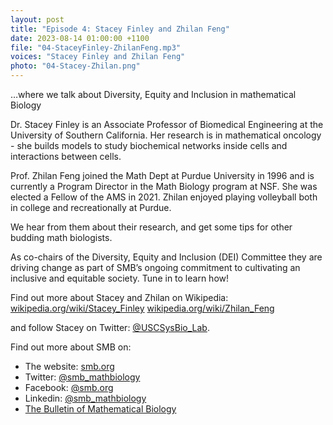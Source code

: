 ```yaml
---
layout: post
title: "Episode 4: Stacey Finley and Zhilan Feng"
date: 2023-08-14 01:00:00 +1100
file: "04-StaceyFinley-ZhilanFeng.mp3"
voices: "Stacey Finley and Zhilan Feng"
photo: "04-Stacey-Zhilan.png"
---
```


…where we talk about Diversity, Equity and Inclusion in mathematical Biology

Dr. Stacey Finley is an Associate Professor of Biomedical Engineering at the University of Southern California. Her research is in mathematical oncology - she builds models to study biochemical networks inside cells and interactions between cells.

Prof. Zhilan Feng joined the Math Dept at Purdue University in 1996 and is currently a Program Director in the Math Biology program at NSF. She was elected a Fellow of the AMS in 2021. Zhilan enjoyed playing volleyball both in college and recreationally at Purdue.

We hear from them about their research, and get some tips for other budding math biologists.

As co-chairs of the Diversity, Equity and Inclusion (DEI) Committee they are driving change as part of SMB’s ongoing commitment to cultivating an inclusive and equitable society. Tune in to learn how!

Find out more about Stacey and Zhilan on Wikipedia:
[wikipedia.org/wiki/Stacey_Finley](wikipedia.org/wiki/Stacey_Finley)
[wikipedia.org/wiki/Zhilan_Feng](wikipedia.org/wiki/Zhilan_Feng)

 and follow Stacey on Twitter: [@USCSysBio_Lab](http://twitter.com/USCSysBio_Lab).

Find out more about SMB on:
- The website: [smb.org](https://www.smb.org/)
- Twitter: [@smb_mathbiology](https://twitter.com/smb_mathbiology)
- Facebook: [@smb.org](https://www.facebook.com/smb.org/)
- Linkedin: [@smb_mathbiology](http://www.linkedin.com/company/smb-mathbiology/)
- [The Bulletin of Mathematical Biology](https://www.springer.com/journal/11538)
